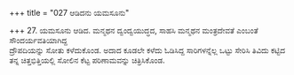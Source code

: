 +++
title = "027 ಆಡಿದನು ಯಮಸೂನು"

+++
27. ಯಮಸೂನು ಆಡಿದ. ಮನ್ಮಥನ ದ್ವಂದ್ವಯುದ್ಧದ, ಸಾಹಸಿ ಮನ್ಮಥನ ಮಂತ್ರದೇವತೆ ಎಂಬಂತೆ ಸೌಂದರ್ಯವತಿಯಾಗಿದ್ದ   
ದ್ರೌಪದಿಯನ್ನು ಸೋತು ಕಳೆದುಕೊಂಡ. ಅದಾದ ಕೂಡಲೇ ಕಳೆದು ಓಡಿಸಿದ್ದ ಸಾರಿಗಳನ್ನೆಲ್ಲ ಒಟ್ಟು ಸೇರಿಸಿ ತಿವಿದು ಕಟ್ಟಿದ ತನ್ನ ಚಿತ್ತಭಿತ್ತಿಯಲ್ಲಿ ಸೋಲಿನ ಕೆಟ್ಟ ಪರಿಣಾಮವನ್ನು ಚಿತ್ರಿಸಿಕೊಂಡ.